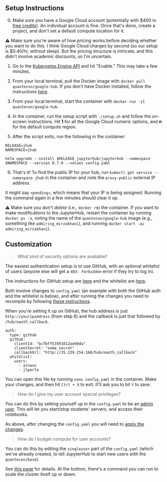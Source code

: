 ## Setup Instructions

0. Make sure you have a Google Cloud account (potentially with \$400 in [free credits](https://cloud.google.com/free/)). An individual account is fine. Once that's done, create a project, and don't set a default compute location for it.

:warning: Make sure you're aware of how pricing works before deciding whether you want to do this. I think Google Cloud charges by second (so our setup is \$0.40/hr, without sleep). But the pricing structure is intricate, and this didn't involve academic discounts, so I'm uncertain. 

1. Go to the [Kubernetes Engine API](https://console.cloud.google.com/apis/api/container.googleapis.com/overview) and hit "Enable." This may take a few minutes.

2. From your local terminal, pull the Docker image with `docker pull quantecon/google-hub`. If you don't have Docker installed, follow the instructions [here](https://lectures.quantecon.org/jl/tools_editors.html#Docker).

3. From your local terminal, start the container with `docker run -it quantecon/google-hub`.

4. In the container, run the setup script with `./setup.sh` and follow the on-screen instructions. Hit **1** for all the Google Cloud numeric options, and **n** for the default compute region.

5. After the script exits, run the following in the container:

```
RELEASE=jhub
NAMESPACE=jhub

helm upgrade --install $RELEASE jupyterhub/jupyterhub --namespace $NAMESPACE --version 0.7.0 --values config.yaml
```

6. That's it! To find the public IP for your hub, run `kubectl get service --namespace jhub` in the container and note the `proxy-public` external IP address.

It might say `<pending>`, which means that your IP is being assigned. Running the command again in a few minutes should clear it up.

:warning: Make sure you don't _delete_ (i.e., `docker rm`) the container. If you want to make modifications to the JupyterHub, restart the container by running `docker ps -a`, noting the name of the `quantecon/google-hub` image (e.g., something like `admiring_mirzakhani`), and running `docker start -ai admiring_mirzakhani`).

## Customization

> What kind of security options are available?

The easiest authentication setup is to use GitHub, with an optional whitelist of users (anyone else will get a `403: Forbidden` error if they try to log in).

The instructions for GitHub setup are [here](https://zero-to-jupyterhub.readthedocs.io/en/latest/authentication.html) and the whitelist are [here](https://zero-to-jupyterhub.readthedocs.io/en/latest/authentication.html#adding-a-whitelist).

Both involve changes to `config.yaml` (an example with both the GitHub auth and the whitelist is below), and after running the changes you need to recompile by following [these instructions](https://zero-to-jupyterhub.readthedocs.io/en/latest/extending-jupyterhub.html).

When you're setting it up on GitHub, the hub address is just `http://youripaddress` (from step 6) and the callback is just that followed by `/hub/oauth_callback`.

```
auth:
  type: github
  github:
    clientId: "bcfbff53591612ae69da"
    clientSecret: "some_secret"
    callbackUrl: "http://35.239.254.168/hub/oauth_callback"
  whitelist:
    users:
      - arnavs
      - jlperla
```

You can open this file by running `nano config.yaml` in the container. Make your changes, and then hit `Ctrl + X` to exit. It'll ask you to hit `Y` to save.

> How do I give my user account special privileges?

You can do this by setting yourself up in the `config.yaml` to be an [admin user](https://zero-to-jupyterhub.readthedocs.io/en/latest/user-management.html#admin-users). This will let you start/stop students' servers, and access their notebooks.

As above, after changing the `config.yaml` you will need to [apply the changes](https://zero-to-jupyterhub.readthedocs.io/en/latest/extending-jupyterhub.html).

> How do I budget compute for user accounts?

You can do this by editing the `singleuser` part of the `config.yaml` (which we've already created, to tell JupyterHub to start new users with the `quantecon/base`).

See [this page](https://zero-to-jupyterhub.readthedocs.io/en/latest/user-resources.html) for details. At the bottom, there's a command you can run to scale the cluster itself up or down.

